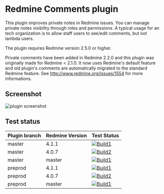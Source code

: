 Redmine Comments plugin
=======================

This plugin improves private notes in Redmine issues.
You can manage private notes visibility through roles and permissions.
A typical usage for an tech organization is to allow staff users to see/edit comments, but not lambda users.

The plugin requires Redmine version 2.5.0 or higher.

Private comments have been added in Redmine 2.2.0 and this plugin was originally made for Redmine < 2.1.0.
It now uses Redmine's default feature and old plugin's comments are automatically migrated to the standard Redmine feature.
See http://www.redmine.org/issues/1554 for more informations.

Screenshot
----------

![plugin screenshot](https://raw.githubusercontent.com/jbbarth/redmine_comments/master/assets/images/screenshot.png)

Test status
------------

|Plugin branch| Redmine Version   | Test Status       |
|-------------|-------------------|-------------------|
|master       | 4.1.1             | [![Build1][1]][8] |  
|master       | 4.0.7             | [![Build2][2]][8] |
|master       | master            | [![Build1][3]][8] |  
|preprod      | 4.1.1             | [![Build1][4]][8] |  
|preprod      | 4.0.7             | [![Build2][5]][8] |
|preprod      | master            | [![Build1][6]][8] |  

[1]: https://travis-matrix-badges.herokuapp.com/repos/jbbarth/redmine_comments/branches/master/1
[2]: https://travis-matrix-badges.herokuapp.com/repos/jbbarth/redmine_comments/branches/master/2
[3]: https://travis-matrix-badges.herokuapp.com/repos/jbbarth/redmine_comments/branches/master/3
[4]: https://travis-matrix-badges.herokuapp.com/repos/jbbarth/redmine_comments/branches/master/4
[5]: https://travis-matrix-badges.herokuapp.com/repos/jbbarth/redmine_comments/branches/master/5
[6]: https://travis-matrix-badges.herokuapp.com/repos/jbbarth/redmine_comments/branches/master/6
[8]: https://travis-ci.org/jbbarth/redmine_comments
